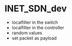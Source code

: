 # INET_SDN_dev

- localfilter in the switch
- localfilter in the controller
- random values
- set packet as payload
